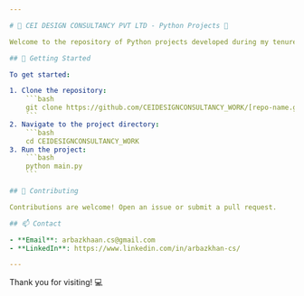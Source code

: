```yaml
---

# 🌟 CEI DESIGN CONSULTANCY PVT LTD - Python Projects 🌟

Welcome to the repository of Python projects developed during my tenure at CEI DESIGN CONSULTANCY PVT LTD. This collection showcases various projects and code snippets that highlight my expertise in Python and contributions to the company.

## 📖 Getting Started

To get started:

1. Clone the repository:
    ```bash
    git clone https://github.com/CEIDESIGNCONSULTANCY_WORK/[repo-name.git]
    ```
2. Navigate to the project directory:
    ```bash
    cd CEIDESIGNCONSULTANCY_WORK
3. Run the project:
    ```bash
    python main.py
    ```

## 🤝 Contributing

Contributions are welcome! Open an issue or submit a pull request.

## 📫 Contact

- **Email**: arbazkhaan.cs@gmail.com
- **LinkedIn**: https://www.linkedin.com/in/arbazkhan-cs/

---
```


Thank you for visiting! 💻
